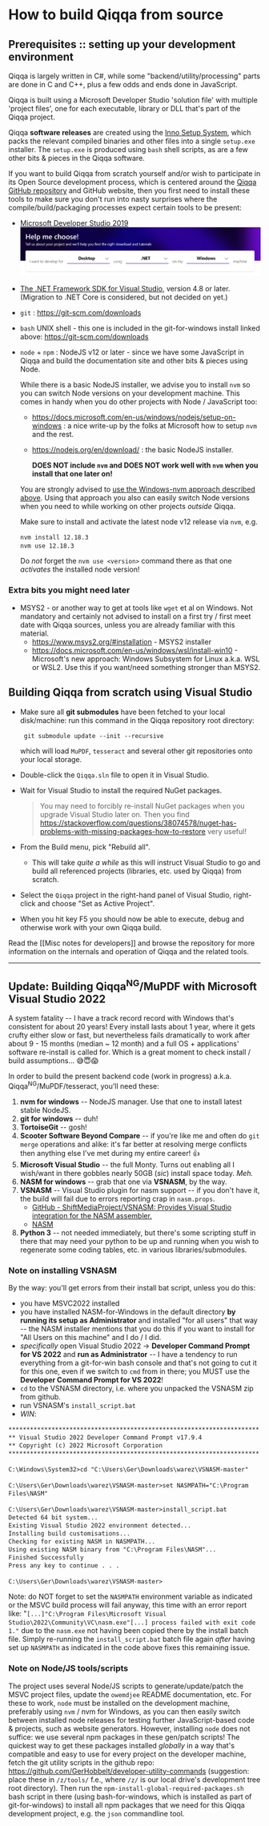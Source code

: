 
# How to build Qiqqa from source


<toc/>


## Prerequisites :: setting up your development environment

Qiqqa is largely written in C#, while some "backend/utility/processing" parts are done in C and C++, plus a few odds and ends done in JavaScript.

Qiqqa is built using a Microsoft Developer Studio 'solution file' with multiple 'project files', one for each executable, library or DLL that's part of the Qiqqa project.

Qiqqa **software releases** are created using the [Inno Setup System](https://jrsoftware.org/isinfo.php), which packs the relevant compiled binaries and other files into a single `setup.exe` installer. The `setup.exe` is produced using `bash` shell scripts, as are a few other bits & pieces in the Qiqqa software.

If you want to build Qiqqa from scratch yourself and/or wish to participate in its Open Source development process, which is centered around the [Qiqqa GitHub repository](https://github.com/jimmejardine/qiqqa-open-source) and GitHub website, then you first need to install these tools to make sure you don't run into nasty surprises where the compile/build/packaging processes expect certain tools to be present:

- [Microsoft Developer Studio 2019 ![](assets/visualstudio-help-me-choose.png)](https://visualstudio.microsoft.com/)
- [The .NET Framework SDK for Visual Studio](https://dotnet.microsoft.com/download/visual-studio-sdks), version 4.8 or later. (Migration to .NET Core is considered, but not decided on yet.)
- `git` : https://git-scm.com/downloads
- `bash` UNIX shell - this one is included in the git-for-windows install linked above: https://git-scm.com/downloads
- `node` + `npm` : NodeJS v12 or later - since we have some JavaScript in Qiqqa and build the documentation site and other bits & pieces using Node.

  While there is a basic NodeJS installer, we advise you to install `nvm` so you can switch Node versions on your development machine. This comes in handy when you do other projects with Node / JavaScript too:
  + https://docs.microsoft.com/en-us/windows/nodejs/setup-on-windows : a nice write-up by the folks at Microsoft how to setup `nvm` and the rest.
  + https://nodejs.org/en/download/ : the basic NodeJS installer. 
  
    **DOES NOT include `nvm` and DOES NOT work well with `nvm` when you install that one later on!**
    
    
  You are strongly advised to [use the Windows-nvm approach described above](https://docs.microsoft.com/en-us/windows/nodejs/setup-on-windows). Using that approach you also can easily switch Node versions when you need to while working on other projects *outside* Qiqqa.
  
  Make sure to install and activate the latest node v12 release via `nvm`, e.g. 
  
  ```bash
  nvm install 12.18.3
  nvm use 12.18.3
  ```
  
  Do *not* forget the `nvm use <version>` command there as that one *activates* the installed node version!
  
    
    

### Extra bits you might need later

- MSYS2 - or another way to get at tools like `wget` et al on Windows. Not mandatory and certainly not advised to install on a first try / first meet date with Qiqqa sources, unless you are already familiar with this material.
  + https://www.msys2.org/#installation - MSYS2 installer
  + https://docs.microsoft.com/en-us/windows/wsl/install-win10 - Microsoft's new approach: Windows Subsystem for Linux a.k.a. WSL or WSL2. Use this if you want/need something stronger than MSYS2.







## Building Qiqqa from scratch using Visual Studio

- Make sure all **git submodules** have been fetched to your local disk/machine: run this command in the Qiqqa repository root directory:
   
       git submodule update --init --recursive
       
   which will load `MuPDF`, `tesseract` and several other git repositories onto your local storage.
- Double-click the `Qiqqa.sln` file to open it in Visual Studio.
- Wait for Visual Studio to install the required NuGet packages.
  > You may need to forcibly re-install NuGet packages when you upgrade Visual Studio later on. Then you find https://stackoverflow.com/questions/38074578/nuget-has-problems-with-missing-packages-how-to-restore very useful!
- From the Build menu, pick "Rebuild all".
   + This will take *quite a while* as this will instruct Visual Studio to go and build all referenced projects (libraries, etc. used by Qiqqa) from scratch.
- Select the `Qiqqa` project in the right-hand panel of Visual Studio, right-click and choose "Set as Active Project".
- When you hit key <key>F5</key> you should now be able to execute, debug and otherwise work with your own Qiqqa build.


Read the [[Misc notes for developers]] and browse the repository for more information on the internals and operation of Qiqqa and the related tools.



------------

## Update: Building Qiqqa<sup>NG</sup>/MuPDF with Microsoft Visual Studio 2022

A system fatality -- I have a track record record with Windows that's consistent for about 20 years! Every install lasts about 1 year, where it gets crufty either slow or fast, but nevertheless fails dramatically to work after about 9 - 15 months (median ~ 12 month) and a full OS + applications' software re-install is called for.
Which is a great moment to check install / build assumptions... 😅😇😱

In order to build the present backend code (work in progress) a.k.a. Qiqqa<sup>NG</sup>/MuPDF/tesseract, you'll need these:

1. **nvm for windows** -- NodeJS manager. Use that one to install latest stable NodeJS.
2. **git for windows** -- duh!
3. **TortoiseGit** -- gosh!
4. **Scooter Software Beyond Compare** -- if you're like me and often do `git merge` operations and alike: it's far better at resolving merge conflicts then anything else I've met during my entire career! 👍
5. **Microsoft Visual Studio** -- the full Monty. Turns out enabling all I wish/want in there gobbles nearly 50GB (*sic*) install space today. *Meh.*
6. **NASM for windows** -- grab that one via **VSNASM**, by the way.
7. **VSNASM** -- Visual Studio plugin for nasm support -- if you don't have it, the build will fail due to errors reporting crap in `nasm.props`. 
   - [GitHub - ShiftMediaProject/VSNASM: Provides Visual Studio integration for the NASM assembler.](https://github.com/ShiftMediaProject/VSNASM)
   - [NASM](https://nasm.us/)
8. **Python 3** -- not needed immediately, but there's some scripting stuff in there that may need your python to be up and running when you wish to regenerate some coding tables, etc. in various libraries/submodules.


### Note on installing VSNASM

By the way: you'll get errors from their install bat script, unless you do this:

- you have MSVC2022 installed
- you have installed NASM-for-Windows in the default directory **by running its setup as Administrator** and installed "for all users" that way -- the NASM installer mentions that you do this if you want to install for "All Users on this machine" and I do / I did.
- *specifically* open Visual Studio 2022 -> **Developer Command Prompt for VS 2022** and **run as Administrator** -- I have a tendency to run everything from a git-for-win bash console and that's not going to cut it for this one, even if we switch to `cmd` from in there; you MUST use the **Developer Command Prompt for VS 2022**!
- `cd` to the VSNASM directory, i.e. where you unpacked the VSNASM zip from github.
- run VSNASM's `install_script.bat`
- *WIN*:

```
**********************************************************************
** Visual Studio 2022 Developer Command Prompt v17.9.4
** Copyright (c) 2022 Microsoft Corporation
**********************************************************************

C:\Windows\System32>cd "C:\Users\Ger\Downloads\warez\VSNASM-master"

C:\Users\Ger\Downloads\warez\VSNASM-master>set NASMPATH="C:\Program Files\NASM"

C:\Users\Ger\Downloads\warez\VSNASM-master>install_script.bat
Detected 64 bit system...
Existing Visual Studio 2022 environment detected...
Installing build customisations...
Checking for existing NASM in NASMPATH...
Using existing NASM binary from "C:\Program Files\NASM"...
Finished Successfully
Press any key to continue . . .

C:\Users\Ger\Downloads\warez\VSNASM-master>
```

Note: do NOT forget to set the `NASMPATH` environment variable as indicated or the MSVC build process will fail anyway, this time with an error report like: "`[...]"C:\Program Files\Microsoft Visual Studio\2022\Community\VC\nasm.exe"[...] process failed with exit code 1."` due to the `nasm.exe` not having been copied there by the install batch file. Simply re-running the `install_script.bat` batch file again *after* having set up `NASMPATH` as indicated in the code above fixes this remaining issue.


### Note on Node/JS tools/scripts

The project uses several Node/JS scripts to generate/update/patch the MSVC project files, update the `owemdjee` README documentation, etc.
For these to work, `node` must be installed on the development machine, preferably using `nvm` / nvm for Windows, as you can then easily switch between installed node releases for testing further JavaScript-based code & projects, such as website generators.
However, installing `node` does not suffice: we use several npm packages in these gen/patch scripts! The quickest way to get these packages installed *globally* in a way that's compatible and easy to use for every project on the developer machine, fetch the git utility scripts in the github repo: https://github.com/GerHobbelt/developer-utility-commands (suggestion: place these in `/z/tools/` f.e., where `/z/` is our local drive's development tree root directory).
Then run the `npm-install-global-required-packages.sh` bash script in there (using bash-for-windows, which is installed as part of git-for-windows) to install all npm packages that we need for this Qiqqa development project, e.g. the `json` commandline tool.


